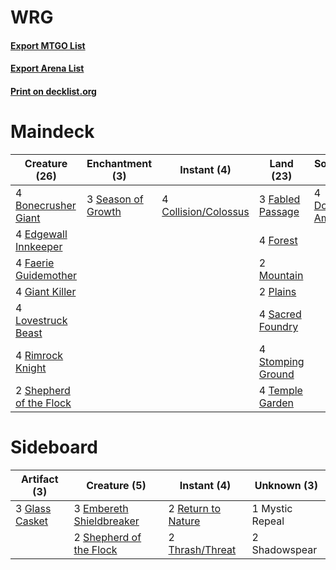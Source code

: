 # WRG

#### [Export MTGO List](../collection/WRG/WRG.txt)
#### [Export Arena List](../collection/WRG/WRG_arena.txt)
#### [Print on decklist.org](http://decklist.org/?deckmain=4%09Bonecrusher%20Giant%0A4%09Collision/Colossus%0A4%09Domri's%20Ambush%0A4%09Edgewall%20Innkeeper%0A3%09Fabled%20Passage%0A4%09Faerie%20Guidemother%0A4%09Forest%0A4%09Giant%20Killer%0A4%09Lovestruck%20Beast%0A2%09Mountain%0A2%09Plains%0A4%09Rimrock%20Knight%0A4%09Sacred%20Foundry%0A3%09Season%20of%20Growth%0A2%09Shepherd%20of%20the%20Flock%0A4%09Stomping%20Ground%0A4%09Temple%20Garden&deckside=3%09Embereth%20Shieldbreaker%0A3%09Glass%20Casket%0A1%09Mystic%20Repeal%0A2%09Return%20to%20Nature%0A2%09Shadowspear%0A2%09Shepherd%20of%20the%20Flock%0A2%09Thrash/Threat)
# Maindeck

|                                          Creature (26)                                           |                                       Enchantment (3)                                       |                                          Instant (4)                                          |                                         Land (23)                                          |                                        Sorcery (4)                                        |
|--------------------------------------------------------------------------------------------------|---------------------------------------------------------------------------------------------|-----------------------------------------------------------------------------------------------|--------------------------------------------------------------------------------------------|-------------------------------------------------------------------------------------------|
|4 [Bonecrusher Giant](http://gatherer.wizards.com/Pages/Card/Details.aspx?multiverseid=473077)    |3 [Season of Growth](http://gatherer.wizards.com/Pages/Card/Details.aspx?multiverseid=466945)|4 [Collision/Colossus](http://gatherer.wizards.com/Pages/Card/Details.aspx?multiverseid=457367)|3 [Fabled Passage](http://gatherer.wizards.com/Pages/Card/Details.aspx?multiverseid=473206) |4 [Domri's Ambush](http://gatherer.wizards.com/Pages/Card/Details.aspx?multiverseid=461119)|
|4 [Edgewall Innkeeper](http://gatherer.wizards.com/Pages/Card/Details.aspx?multiverseid=473113)   |                                                                                             |                                                                                               |4 [Forest](http://gatherer.wizards.com/Pages/Card/Details.aspx?multiverseid=439860)         |                                                                                           |
|4 [Faerie Guidemother](http://gatherer.wizards.com/Pages/Card/Details.aspx?multiverseid=472973)   |                                                                                             |                                                                                               |2 [Mountain](http://gatherer.wizards.com/Pages/Card/Details.aspx?multiverseid=439859)       |                                                                                           |
|4 [Giant Killer](http://gatherer.wizards.com/Pages/Card/Details.aspx?multiverseid=472976)         |                                                                                             |                                                                                               |2 [Plains](http://gatherer.wizards.com/Pages/Card/Details.aspx?multiverseid=439856)         |                                                                                           |
|4 [Lovestruck Beast](http://gatherer.wizards.com/Pages/Card/Details.aspx?multiverseid=473127)     |                                                                                             |                                                                                               |4 [Sacred Foundry](http://gatherer.wizards.com/Pages/Card/Details.aspx?multiverseid=405106) |                                                                                           |
|4 [Rimrock Knight](http://gatherer.wizards.com/Pages/Card/Details.aspx?multiverseid=473099)       |                                                                                             |                                                                                               |4 [Stomping Ground](http://gatherer.wizards.com/Pages/Card/Details.aspx?multiverseid=405110)|                                                                                           |
|2 [Shepherd of the Flock](http://gatherer.wizards.com/Pages/Card/Details.aspx?multiverseid=472990)|                                                                                             |                                                                                               |4 [Temple Garden](http://gatherer.wizards.com/Pages/Card/Details.aspx?multiverseid=405112)  |                                                                                           |


# Sideboard

|                                      Artifact (3)                                       |                                           Creature (5)                                            |                                         Instant (4)                                         |  Unknown (3)  |
|-----------------------------------------------------------------------------------------|---------------------------------------------------------------------------------------------------|---------------------------------------------------------------------------------------------|---------------|
|3 [Glass Casket](http://gatherer.wizards.com/Pages/Card/Details.aspx?multiverseid=472977)|3 [Embereth Shieldbreaker](http://gatherer.wizards.com/Pages/Card/Details.aspx?multiverseid=473084)|2 [Return to Nature](http://gatherer.wizards.com/Pages/Card/Details.aspx?multiverseid=461102)|1 Mystic Repeal|
|                                                                                         |2 [Shepherd of the Flock](http://gatherer.wizards.com/Pages/Card/Details.aspx?multiverseid=472990) |2 [Thrash/Threat](http://gatherer.wizards.com/Pages/Card/Details.aspx?multiverseid=457373)   |2 Shadowspear  |

